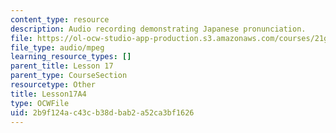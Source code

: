 ```yaml
---
content_type: resource
description: Audio recording demonstrating Japanese pronunciation.
file: https://ol-ocw-studio-app-production.s3.amazonaws.com/courses/21g-504-japanese-iv-spring-2009/2b9f124ac43cb38dbab2a52ca3bf1626_Lesson17A4.mp3
file_type: audio/mpeg
learning_resource_types: []
parent_title: Lesson 17
parent_type: CourseSection
resourcetype: Other
title: Lesson17A4
type: OCWFile
uid: 2b9f124a-c43c-b38d-bab2-a52ca3bf1626
---
```

